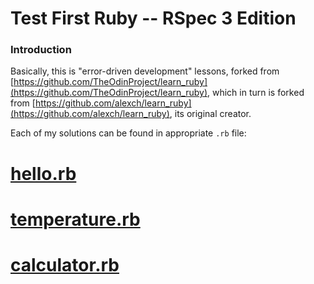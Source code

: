 Test First Ruby -- RSpec 3 Edition
==========
### Introduction

Basically, this is "error-driven development" lessons, forked from [https://github.com/TheOdinProject/learn_ruby](https://github.com/TheOdinProject/learn_ruby), which in turn is forked from [https://github.com/alexch/learn_ruby](https://github.com/alexch/learn_ruby), its original creator.

Each of my solutions can be found in appropriate `.rb` file:

# [hello.rb](https://github.com/Pulitzier/learn_ruby/blob/my-solution/00_hello/hello.rb)
# [temperature.rb](https://github.com/Pulitzier/learn_ruby/blob/master/01_temperature/temperature.rb)
# [calculator.rb](https://github.com/Pulitzier/learn_ruby/blob/my-solution/02_calculator/calculator.rb)